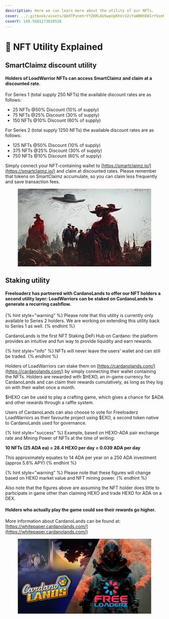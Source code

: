 ```yaml
---
description: Here we can learn more about the utility of our NFTs.
cover: ../.gitbook/assets/QmXTPvnmtrYYZKRLAV6wpUpKhVcV2cYaWBNhEW1rYSonM5.png
coverY: 149.5601173020528
---
```


# 🥽 NFT Utility Explained

## SmartClaimz discount utility&#x20;

#### Holders of LoadWarrior NFTs can access SmartClaimz and claim at a discounted rate.&#x20;

For Series 1 (total supply 250 NFTs) the available discount rates are as follows:

* 25 NFTs @50% Discount (10% of supply)
* 75 NFTs @25% Discount (30% of supply)
* 150 NFTs @10% Discount (60% of supply)

For Series 2 (total supply 1250 NFTs) the available discount rates are as follows:

* 125 NFTs @50% Discount (10% of supply)
* 375 NFTs @25% Discount (30% of supply)
* 750 NFTs @10% Discount (60% of supply)

Simply connect your NFT-containing wallet to [https://smartclaimz.io/](https://smartclaimz.io/) and claim at discounted rates. Please remember that tokens on SmartClaimz accumulate, so you can claim less frequently and save transaction fees.

<figure><img src="../.gitbook/assets/QmPaRuwENZFW3FxiDL9mJoYyNPT7zzK8Sb7tsv2yTzqizk.webp" alt=""><figcaption></figcaption></figure>

## Staking utility

#### Freeloaderz has partnered with CardanoLands to offer our NFT holders a second utility layer: LoadWarriors can be staked on CardanoLands to generate a recurring cashflow.

{% hint style="warning" %}
Please note that this utility is currently only available to Series 2 holders. We are working on extending this utility back to Series 1 as well.
{% endhint %}

CardanoLands is the first NFT Staking DeFi Hub on Cardano: the platform provides an intuitive and fun way to provide liquidity and earn rewards.

{% hint style="info" %}
NFTs will never leave the users’ wallet and can still be traded.
{% endhint %}

Holders of LoadWarriors can stake them on [https://cardanolands.com/](https://cardanolands.com/) by simply connecting their wallet containing the NFTs. Holders are rewarded with $HEXO, an in-game currency for CardanoLands and can claim their rewards cumulatively, as long as they log on with their wallet once a month.

$HEXO can be used to play a crafting game, which gives a chance for $ADA and other rewards through a raffle system.&#x20;

Users of CardanoLands can also choose to vote for Freeloaderz LoadWarriors as their favourite project using $EXO, a second token native to CardanoLands used for governance.

{% hint style="success" %}
Example, based on HEXO-ADA pair exchange rate and Mining Power of NFTs at the time of writing:

**10 NFTs (25 ADA ea) = 28.4 HEXO per day = 0.039 ADA per day**

This approximately equates to 14 ADA per year on a 250 ADA investment (approx 5.6% APY)
{% endhint %}

{% hint style="warning" %}
Please note that these figures will change based on HEXO market value and NFT mining power.
{% endhint %}

Also note that the figures above are assuming the NFT holder does little to participate in game other than claiming HEXO and trade HEXO for ADA on a DEX.&#x20;

#### Holders who actually play the game could see their rewards go higher.

More information about CardanoLands can be found at: [https://whitepaper.cardanolands.com/](https://whitepaper.cardanolands.com/)

<figure><img src="../.gitbook/assets/FREELOADERZ_cardanolands_promo.png" alt=""><figcaption></figcaption></figure>

